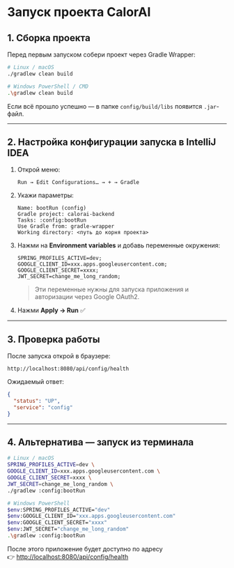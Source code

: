 # Запуск проекта CalorAI

## 1. Сборка проекта

Перед первым запуском собери проект через Gradle Wrapper:

```bash
# Linux / macOS
./gradlew clean build

# Windows PowerShell / CMD
.\gradlew clean build
```

Если всё прошло успешно — в папке `config/build/libs` появится `.jar`-файл.

---

## 2. Настройка конфигурации запуска в IntelliJ IDEA

1. Открой меню:
   ```
   Run → Edit Configurations… → + → Gradle
   ```
2. Укажи параметры:
   ```
   Name: bootRun (config)
   Gradle project: calorai-backend
   Tasks: :config:bootRun
   Use Gradle from: gradle-wrapper
   Working directory: <путь до корня проекта>
   ```
3. Нажми на **Environment variables** и добавь переменные окружения:
   ```
   SPRING_PROFILES_ACTIVE=dev;
   GOOGLE_CLIENT_ID=xxx.apps.googleusercontent.com;
   GOOGLE_CLIENT_SECRET=xxxx;
   JWT_SECRET=change_me_long_random;
   ```
   > Эти переменные нужны для запуска приложения и авторизации через Google OAuth2.
4. Нажми **Apply → Run** ✅

---

## 3. Проверка работы

После запуска открой в браузере:

```
http://localhost:8080/api/config/health
```

Ожидаемый ответ:

```json
{
  "status": "UP",
  "service": "config"
}
```

---

## 4. Альтернатива — запуск из терминала

```bash
# Linux / macOS
SPRING_PROFILES_ACTIVE=dev \
GOOGLE_CLIENT_ID=xxx.apps.googleusercontent.com \
GOOGLE_CLIENT_SECRET=xxxx \
JWT_SECRET=change_me_long_random \
./gradlew :config:bootRun

# Windows PowerShell
$env:SPRING_PROFILES_ACTIVE="dev"
$env:GOOGLE_CLIENT_ID="xxx.apps.googleusercontent.com"
$env:GOOGLE_CLIENT_SECRET="xxxx"
$env:JWT_SECRET="change_me_long_random"
.\gradlew :config:bootRun
```

После этого приложение будет доступно по адресу  
👉 [http://localhost:8080/api/config/health](http://localhost:8080/api/config/health)
